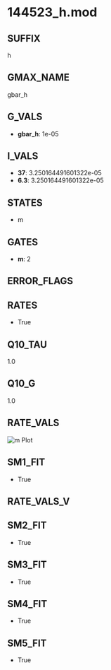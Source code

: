 # 144523_h.mod

## SUFFIX

h

## GMAX_NAME

gbar_h

## G_VALS

- **gbar_h**: 1e-05

## I_VALS

- **37**: 3.250164491601322e-05
- **6.3**: 3.250164491601322e-05

## STATES

- m

## GATES

- **m**: 2

## ERROR_FLAGS


## RATES

- True

## Q10_TAU

1.0

## Q10_G

1.0

## RATE_VALS

![m Plot](/Users/pbozelos/Dropbox/icg-Chai-Panos/supermodels/output_markdown_files/IH/144523_h.mod/images/m.png)

## SM1_FIT

- True

## RATE_VALS_V

## SM2_FIT

- True

## SM3_FIT

- True

## SM4_FIT

- True

## SM5_FIT

- True

